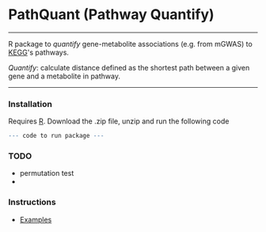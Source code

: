 # PathQuant (Pathway Quantify)

---------------

R package to *quantify* gene-metabolite associations (e.g. from mGWAS) to [KEGG](http://www.genome.jp/kegg/)'s pathways.

*Quantify*: calculate distance defined as the shortest path between a given gene and a metabolite in pathway.

---------------

### Installation
Requires [R](http://cran.us.r-project.org/). 
Download the .zip file, unzip and run the following code
```r
--- code to run package ---
```

### TODO
* permutation test
* 

### Instructions
* [Examples]()

